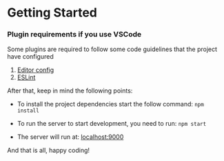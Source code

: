 # Getting Started

### Plugin requirements if you use VSCode
Some plugins are required to follow some code guidelines that the project have configured

1. [Editor config](https://marketplace.visualstudio.com/items?itemName=EditorConfig.EditorConfig)
2. [ESLint](https://marketplace.visualstudio.com/items?itemName=dbaeumer.vscode-eslint)

After that, keep in mind the following points:

- To install the project dependencies start the follow command: `npm install`

- To run the server to start development, you need to run: `npm start`

- The server will run at: [localhost:9000](http://localhost:9000)

And that is all, happy coding!